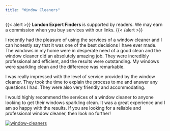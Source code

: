 ```yaml
---
title: "Window Cleaners"
---
```


{{< alert >}}
**London Expert Finders** is supported by readers. We may earn a commission when you buy services with our links.
{{< /alert >}}

I recently had the pleasure of using the services of a window cleaner and I can honestly say that it was one of the best decisions I have ever made. The windows in my home were in desperate need of a good clean and the window cleaner did an absolutely amazing job. They were incredibly professional and efficient, and the results were outstanding. My windows were sparkling clean and the difference was remarkable.

I was really impressed with the level of service provided by the window cleaner. They took the time to explain the process to me and answer any questions I had. They were also very friendly and accommodating.

I would highly recommend the services of a window cleaner to anyone looking to get their windows sparkling clean. It was a great experience and I am so happy with the results. If you are looking for a reliable and professional window cleaner, then look no further!

[![window-cleaners](<https://dabuttonfactory.com/button.png?t=CHECK+SERVICE&f=Noto+Sans-Bold&ts=26&tc=fff&hp=45&vp=20&c=11&bgt=unicolored&bgc=4bd42f>)](<https://www.bark.com/?a_aid=5d2d0e83cdc39>)
